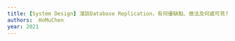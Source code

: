 ```yaml
---
title: [System Design] 淺談Database Replication，有何優缺點、做法及何處可見?
authors:  HoMuChen
year: 2021
---
```



